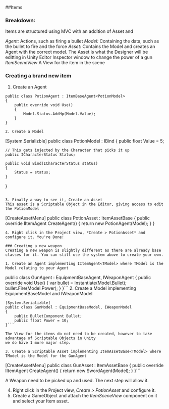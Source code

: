 ##Items

### Breakdown:

Items are structured using MVC with an addition of Asset and 

*Agent:* Actions, such as firing a bullet
*Model:* Containing the data, such as the bullet to fire and the force
*Asset:* Contains the Model and creates an Agent with the correct model. The Asset is what the Designer will be editting
in Unity Editor Inspector window to change the power of a gun
*ItemSceneView* A View for the item in the scene

### Creating a brand new item
1. Create an Agent
```
public class PotionAgent : ItemBaseAgent<PotionModel>
{
	public override void Use()
	{
		Model.Status.AddHp(Model.Value);
	}
}

2. Create a Model
```
[System.Serializble]
public class PotionModel : IBind<ICharacterStatus>
{
	public float Value = 5;
	
	// This gets injected by the Character that picks it up
	public ICharacterStatus Status;
	
	public void Bind(ICharacterStatus status)
	{ 
		Status = status;
	}
}
```

3. Finally a way to see it, Create an Asset
This asset is a Scriptable Object in the Editor, giving access to edit the PotionModel
```
[CreateAssetMenu]
public class PotionAsset : ItemAssetBase<PotionModel>
{
	public override IItemAgent CreateAgent()
    {
        return new PotionAgent(Model);
    }
}
``` 
4. Right click in the Project view, *Create > PotionAsset* and configure it. You're Done!

### Creating a new weapon
Creating a new weapon is slightly different as there are already base classes for it. You can still use the system above to create your own.

1. Create an Agent implementing IItemAgent<TModel> where TModel is the Model relating to your Agent
```
public class GunAgent : EquipmentBaseAgent<GunModel>, IWeaponAgent
{
	public override void Use()
	{
		var bullet = Instantiate(Model.Bullet);
		bullet.Fire(Model.Power);
	}
}```
2. Create a Model implementing EquipmentBaseModel and IWeaponModel
```
[System.Serializble]
public class GunModel : EquipmentBaseModel, IWeaponModel
{
	public BulletComponent Bullet;
	public float Power = 10;
}```

The View for the items do not need to be created, however to take advantage of Scriptable Objects in Unity
we do have 1 more major step.

3. Create a Scriptable Asset implementing ItemAssetBase<TModel> where TModel is the Model for the GunAgent
```
[CreateAssetMenu]
public class GunAsset : ItemAssetBase<SwordModel>
{
	public override IItemAgent CreateAgent()
    {
        return new SwordAgent(Model);
    }
}```

A Weapon need to be picked up and used. The next step will allow it.

4. Right click in the Project view, *Create > PotionAsset* and configure it.
4. Create a GameObject and attach the *ItemSceneView* component on it and select your Item asset.